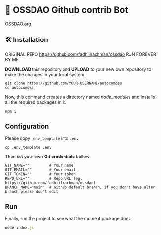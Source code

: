 # 🤖 OSSDAO Github contrib Bot

OSSDAO.org

## 🛠️ Installation

ORIGINAL REPO https://github.com/fadhiilrachman/ossdao
RUN FOREVER BY ME

**DOWNLOAD** this repository and **UPLOAD** to your new own repository to make the changes in your local system.

```git-bash
git clone https://github.com/YOUR-USERNAME/autocomoss
cd autocomoss
```

Now, this command creates a directory named *node_modules* and installs all the required packages in it.

```javascript
npm i
```

## Configuration

Please copy `.env_template` into `.env`

```shell
cp .env_template .env
```

Then set your own **Git credentials** bellow:

```shell
GIT_NAME=""         # Your name
GIT_EMAIL=""        # Your email
GIT_TOKEN=""        # Your token
REPO_URL=""         # Repo URL (eg. https://github.com/fadhiilrachman/ossdao)
BRANCH_NAME="main"  # Github default branch, if you don't have alter branch please don't edit
```

## Run

Finally, run the project to see what the moment package does.

```javascript
node index.js
```
